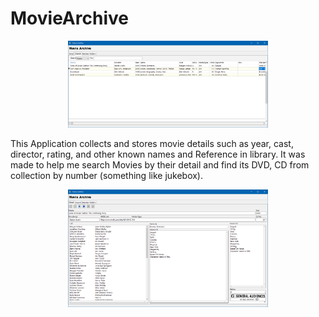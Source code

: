 # MovieArchive

<p align="center">
<img src="home.png" width="320">
</p>

This Application collects and stores movie details such as year, cast, director, rating, and other known names and Reference in library.
It was made to help me search Movies by their detail and find its DVD, CD from collection by number (something like jukebox).

<p align="center">
<img src="details.png" width="320">
</p>


